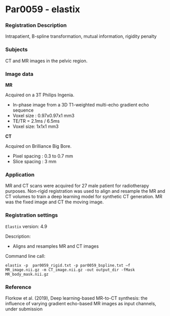 # Par0059 - elastix

###  Registration Description
Intrapatient, B-spline transformation, mutual information, rigidity penalty	

###  Subjects

CT and MR images in the pelvic region.

###  Image data

**MR**

Acquired on a 3T Philips Ingenia.

* In-phase image from a 3D T1-weighted multi-echo gradient echo sequence
* Voxel size : 0.97x0.97x1 mm3
* TE/TR = 2.1ms / 6.5ms
* Voxel size: 1x1x1 mm3

**CT**

Acquired on Brilliance Big Bore.

* Pixel spacing : 0.3 to 0.7 mm
* Slice spacing : 3 mm

###  Application

MR and CT scans were acquired for 27 male patient for radiotherapy purposes. Non-rigid registration was used to align and resample the MR and CT volumes to train a deep learning model for synthetic CT generation. MR was the fixed image and CT the moving image.

###  Registration settings

`Elastix` version: 4.9

Description:

* Aligns and resamples MR and CT images


Command line call:


    elastix -p  par0059_rigid.txt -p par0059_bspline.txt –f MR_image.nii.gz -m CT_image.nii.gz -out output_dir -fMask MR_body_mask.nii.gz


###  Reference

Florkow et al. (2019), Deep learning-based MR-to-CT synthesis: the influence of varying gradient echo-based MR images as input channels, under submission
